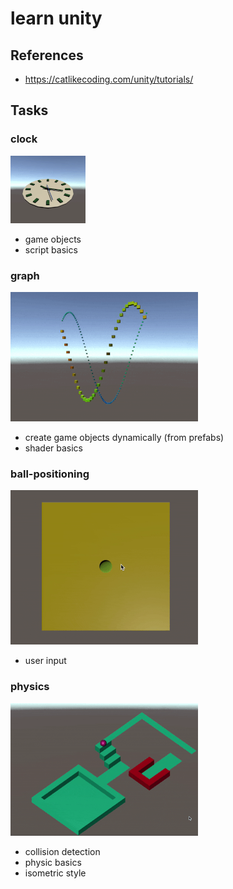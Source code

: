 # learn unity

## References

- https://catlikecoding.com/unity/tutorials/

## Tasks

### clock

![](clock/demo.gif)

- game objects
- script basics

### graph

![](graph/demo.gif)

- create game objects dynamically (from prefabs)
- shader basics

### ball-positioning

![](ball-positioning/demo.gif)

- user input

### physics

![](physics/demo.gif)

- collision detection
- physic basics
- isometric style
